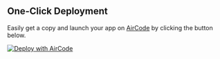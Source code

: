 ## One-Click Deployment

Easily get a copy and launch your app on [AirCode](https://aircode.io/) by clicking the button below.

[![Deploy with AirCode](https://aircode.io/aircode-deploy-button.svg)](https://aircode.io/dashboard?owner=AirCodeLabs&repo=Awesome-GPTs-Actions&path=actions%2Fchoosing-a-chinese-name&appname=Choosing%20a%20Chinese%20Name%20for%20GPTs)